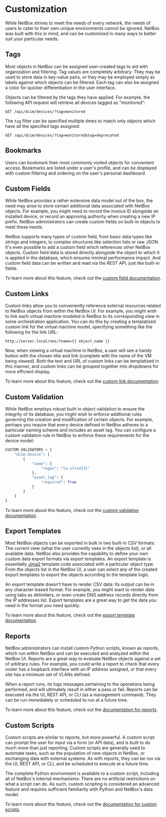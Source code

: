 # Customization

While NetBox strives to meet the needs of every network, the needs of users to cater to their own unique environments cannot be ignored. NetBox was built with this in mind, and can be customized in many ways to better suit your particular needs.

## Tags

Most objects in NetBox can be assigned user-created tags to aid with organization and filtering. Tag values are completely arbitrary: They may be used to store data in key-value pairs, or they may be employed simply as labels against which objects can be filtered. Each tag can also be assigned a color for quicker differentiation in the user interface.

Objects can be filtered by the tags they have applied. For example, the following API request will retrieve all devices tagged as "monitored":

```no-highlight
GET /api/dcim/devices/?tag=monitored
```

The `tag` filter can be specified multiple times to match only objects which have _all_ the specified tags assigned:

```no-highlight
GET /api/dcim/devices/?tag=monitored&tag=deprecated
```

## Bookmarks

Users can bookmark their most commonly visited objects for convenient access. Bookmarks are listed under a user's profile, and can be displayed with custom filtering and ordering on the user's personal dashboard.

## Custom Fields

While NetBox provides a rather extensive data model out of the box, the need may arise to store certain additional data associated with NetBox objects. For example, you might need to record the invoice ID alongside an installed device, or record an approving authority when creating a new IP prefix. NetBox administrators can create custom fields on built-in objects to meet these needs.

NetBox supports many types of custom field, from basic data types like strings and integers, to complex structures like selection lists or raw JSON. It's even possible to add a custom field which references other NetBox objects. Custom field data is stored directly alongside the object to which it is applied in the database, which ensures minimal performance impact. And custom field data can be written and read via the REST API, just like built-in fields.

To learn more about this feature, check out the [custom field documentation](../customization/custom-fields.md).

## Custom Links

Custom links allow you to conveniently reference external resources related to NetBox objects from within the NetBox UI. For example, you might wish to link each virtual machine modeled in NetBox to its corresponding view in some orchestration application. You can do this by creating a templatized custom link for the virtual machine model, specifying something like the following for the link URL:

```no-highlight
http://server.local/vms/?name={{ object.name }}
```

Now, when viewing a virtual machine in NetBox, a user will see a handy button with the chosen title and link (complete with the name of the VM being viewed). Both the text and URL of custom links can be templatized in this manner, and custom links can be grouped together into dropdowns for more efficient display.

To learn more about this feature, check out the [custom link documentation](../customization/custom-links.md).

## Custom Validation

While NetBox employs robust built-in object validation to ensure the integrity of its database, you might wish to enforce additional rules governing the creation and modification of certain objects. For example, perhaps you require that every device defined in NetBox adheres to a particular naming scheme and includes an asset tag. You can configure a custom validation rule in NetBox to enforce these requirements for the device model:

```python
CUSTOM_VALIDATORS = {
    "dcim.device": [
        {
            "name": {
                "regex": "[a-z]+\d{3}"
            },
            "asset_tag": {
                "required": True
            }
        }
    ]
}
```

To learn more about this feature, check out the [custom validation documentation](../customization/custom-validation.md).

## Export Templates

Most NetBox objects can be exported in bulk in two built-in CSV formats: The current view (what the user currently sees in the objects list), or all available data. NetBox also provides the capability to define your own custom data export formats via export templates. An export template is essentially [Jinja2](https://jinja.palletsprojects.com/) template code associated with a particular object type. From the objects list in the NetBox UI, a user can select any of the created export templates to export the objects according to the template logic.

An export template doesn't have to render CSV data: Its output can be in any character-based format. For example, you might want to render data using tabs as delimiters, or even create DNS address records directly from the IP addresses list. Export templates are a great way to get the data you need in the format you need quickly.

To learn more about this feature, check out the [export template documentation](../customization/export-templates.md).

## Reports

NetBox administrators can install custom Python scripts, known as _reports_, which run within NetBox and can be executed and analyzed within the NetBox UI. Reports are a great way to evaluate NetBox objects against a set of arbitrary rules. For example, you could write a report to check that every router has a loopback interface with an IP address assigned, or that every site has a minimum set of VLANs defined.

When a report runs, its logs messages pertaining to the operations being performed, and will ultimately result in either a pass or fail. Reports can be executed via the UI, REST API, or CLI (as a management command). They can be run immediately or scheduled to run at a future time.

To learn more about this feature, check out the [documentation for reports](../customization/reports.md).

## Custom Scripts

Custom scripts are similar to reports, but more powerful. A custom script can prompt the user for input via a form (or API data), and is built to do much more than just reporting. Custom scripts are generally used to automate tasks, such as the population of new objects in NetBox, or exchanging data with external systems. As with reports, they can be run via the UI, REST API, or CLI, and be scheduled to execute at a future time.

The complete Python environment is available to a custom script, including all of NetBox's internal mechanisms: There are no artificial restrictions on what a script can do. As such, custom scripting is considered an advanced feature and requires sufficient familiarity with Python and NetBox's data model.

To learn more about this feature, check out the [documentation for custom scripts](../customization/custom-scripts.md).
